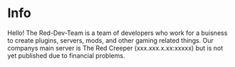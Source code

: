Info
=====
Hello!  The Red-Dev-Team is a team of developers who work for a buisness to create plugins, servers, mods, and other gaming related things.  Our companys main server is The Red Creeper (xxx.xxx.x.xx:xxxxx) but is not yet published due to financial problems.
